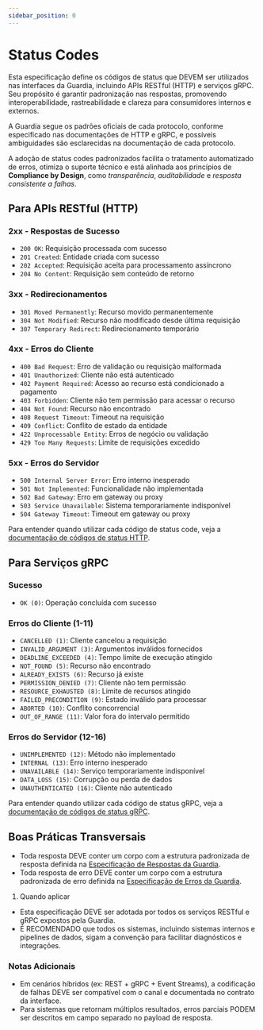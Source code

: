 ```yaml
---
sidebar_position: 0
---
```


# Status Codes

Esta especificação define os códigos de status que DEVEM ser utilizados nas interfaces da Guardia, incluindo APIs RESTful (HTTP) e serviços gRPC. Seu propósito é garantir padronização nas respostas, promovendo interoperabilidade, rastreabilidade e clareza para consumidores internos e externos.

A Guardia segue os padrões oficiais de cada protocolo, conforme especificado nas documentações de HTTP e gRPC, e possíveis ambiguidades são esclarecidas na documentação de cada protocolo.

A adoção de status codes padronizados facilita o tratamento automatizado de erros, otimiza o suporte técnico e está alinhada aos princípios de **Compliance by Design**, como *transparência*, *auditabilidade* e *resposta consistente a falhas*.

## Para APIs RESTful (HTTP)

### 2xx - Respostas de Sucesso
- `200 OK`: Requisição processada com sucesso
- `201 Created`: Entidade criada com sucesso
- `202 Accepted`: Requisição aceita para processamento assíncrono
- `204 No Content`: Requisição sem conteúdo de retorno

### 3xx - Redirecionamentos
- `301 Moved Permanently`: Recurso movido permanentemente
- `304 Not Modified`: Recurso não modificado desde última requisição
- `307 Temporary Redirect`: Redirecionamento temporário

### 4xx - Erros do Cliente
- `400 Bad Request`: Erro de validação ou requisição malformada
- `401 Unauthorized`: Cliente não está autenticado
- `402 Payment Required`: Acesso ao recurso está condicionado a pagamento
- `403 Forbidden`: Cliente não tem permissão para acessar o recurso
- `404 Not Found`: Recurso não encontrado
- `408 Request Timeout`: Timeout na requisição
- `409 Conflict`: Conflito de estado da entidade
- `422 Unprocessable Entity`: Erros de negócio ou validação
- `429 Too Many Requests`: Limite de requisições excedido

### 5xx - Erros do Servidor
- `500 Internal Server Error`: Erro interno inesperado
- `501 Not Implemented`: Funcionalidade não implementada
- `502 Bad Gateway`: Erro em gateway ou proxy
- `503 Service Unavailable`: Sistema temporariamente indisponível
- `504 Gateway Timeout`: Timeout em gateway ou proxy

Para entender quando utilizar cada código de status code, veja a [documentação de códigos de status HTTP](./restful-status-code.md).

## Para Serviços gRPC

### Sucesso
- `OK (0)`: Operação concluída com sucesso

### Erros do Cliente (1-11)
- `CANCELLED (1)`: Cliente cancelou a requisição
- `INVALID_ARGUMENT (3)`: Argumentos inválidos fornecidos
- `DEADLINE_EXCEEDED (4)`: Tempo limite de execução atingido
- `NOT_FOUND (5)`: Recurso não encontrado
- `ALREADY_EXISTS (6)`: Recurso já existe
- `PERMISSION_DENIED (7)`: Cliente não tem permissão
- `RESOURCE_EXHAUSTED (8)`: Limite de recursos atingido
- `FAILED_PRECONDITION (9)`: Estado inválido para processar
- `ABORTED (10)`: Conflito concorrencial
- `OUT_OF_RANGE (11)`: Valor fora do intervalo permitido

### Erros do Servidor (12-16)
- `UNIMPLEMENTED (12)`: Método não implementado
- `INTERNAL (13)`: Erro interno inesperado
- `UNAVAILABLE (14)`: Serviço temporariamente indisponível
- `DATA_LOSS (15)`: Corrupção ou perda de dados
- `UNAUTHENTICATED (16)`: Cliente não autenticado

Para entender quando utilizar cada código de status gRPC, veja a [documentação de códigos de status gRPC](./grpc-status-code.md).

## Boas Práticas Transversais
- Toda resposta DEVE conter um corpo com a estrutura padronizada de resposta definida na [Especificação de Respostas da Guardia](../response-payload.md).
- Toda resposta de erro DEVE conter um corpo com a estrutura padronizada de erro definida na [Especificação de Erros da Guardia](../response-payload.md#Payload-em-casos-de-erro).

1. Quando aplicar
- Esta especificação DEVE ser adotada por todos os serviços RESTful e gRPC expostos pela Guardia.
- É RECOMENDADO que todos os sistemas, incluindo sistemas internos e pipelines de dados, sigam a convenção para facilitar diagnósticos e integrações.

### Notas Adicionais
- Em cenários híbridos (ex: REST + gRPC + Event Streams), a codificação de falhas DEVE ser compatível com o canal e documentada no contrato da interface.
- Para sistemas que retornam múltiplos resultados, erros parciais PODEM ser descritos em campo separado no payload de resposta.


